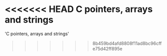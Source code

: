 <<<<<<< HEAD
C pointers, arrays and strings
=======
'C pointers, arrays and strings' 
>>>>>>> 8b459bd4afd8808f11ad8bc96cffe75d42ff895e
